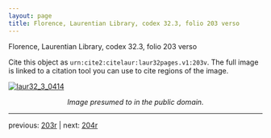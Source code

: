 ```yaml
---
layout: page
title: Florence, Laurentian Library, codex 32.3, folio 203 verso
---
```


Florence, Laurentian Library, codex 32.3, folio 203 verso

Cite this object as `urn:cite2:citelaur:laur32pages.v1:203v`.  The full image is linked to a citation tool you can use to cite regions of the image.

[![laur32_3_0414](http://www.homermultitext.org/iipsrv?IIIF=/project/homer/pyramidal/deepzoom/citelaur/laur32imgs/v1/laur32_3_0414.tif/full/800,/0/default.jpg)](http://www.homermultitext.org/ict2/?urn=urn:cite2:citelaur:laur32imgs.v1:laur32_3_0414) 

<p style="text-align: center; font-style: italic;">Image presumed to in the public domain.</p>

---

previous: [203r](../203r/) | next: [204r](../204r/)